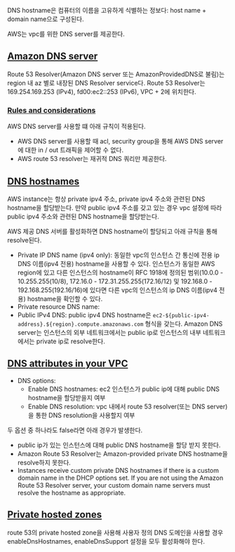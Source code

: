 DNS hostname은 컴퓨터의 이름을 고유하게 식별하는 정보다: host name + domain name으로 구성된다.

AWS는 vpc를 위한 DNS server를 제공한다.

## [Amazon DNS server](https://docs.aws.amazon.com/vpc/latest/userguide/vpc-dns.html#AmazonDNS)
Route 53 Resolver(Amazon DNS server 또는 AmazonProvidedDNS로 불림)는 region 내 az 별로 내장된 DNS Resolver service다. Route 53 Resolver는 169.254.169.253 (IPv4), fd00:ec2::253 (IPv6), VPC + 2에 위치한다.

### [Rules and considerations](https://docs.aws.amazon.com/vpc/latest/userguide/vpc-dns.html#AmazonDNS)
AWS DNS server를 사용할 떄 아래 규칙이 적용된다.

- AWS DNS server를 사용할 때 acl, security group을 통해 AWS DNS server에 대한 in / out 트래픽을 제어할 수 없다.
- AWS route 53 resolver는 재귀적 DNS 쿼리만 제공한다.

## [DNS hostnames](https://docs.aws.amazon.com/vpc/latest/userguide/vpc-dns.html#vpc-dns-hostnames)
AWS instance는 항상 private ipv4 주소, private ipv4 주소와 관련된 DNS hostname을 할당받는다. 만약 public ipv4 주소를 갖고 있는 경우 vpc 설정에 따라 public ipv4 주소와 관련된 DNS hostname을 할당받는다.

AWS 제공 DNS 서버를 활성화하면 DNS hostname이 할당되고 아래 규칙을 통해 resolve된다.

- Private IP DNS name (ipv4 only): 동일한 vpc의 인스턴스 간 통신에 전용 ip DNS 이름(ipv4 전용) hostname을 사용할 수 있다. 인스턴스가 동일한 AWS region에 있고 다른 인스턴스의 hostname이 RFC 1918에 정의된 범위(10.0.0 - 10.255.255(10/8), 172.16.0 - 172.31.255.255(172.16/12) 및 192.168.0 - 192.168.255(192.16/16)에 있다면 다른 vpc의 인스턴스의 ip DNS 이름(ipv4 전용) hostname을 확인할 수 있다.
- Private resource DNS name: 
- Public IPv4 DNS: public ipv4 DNS hostname은 `ec2-${public-ipv4-address}.${region}.compute.amazonaws.com` 형식을 갖는다. Amazon DNS server는 인스턴스의 외부 네트워크에서는 public ip로 인스턴스의 내부 네트워크에서는 private ip로 resolve한다.

## [DNS attributes in your VPC](https://docs.aws.amazon.com/vpc/latest/userguide/vpc-dns.html#vpc-dns-support)
- DNS options:
    - Enable DNS hostnames: ec2 인스턴스가 public ip에 대해 public DNS hostname을 할당받을지 여부
    - Enable DNS resolution: vpc 내에서 route 53 resolver(또는 DNS server)을 통한 DNS resolution을 사용할지 여부

두 옵션 중 하나라도 false라면 아래 경우가 발생한다.
- public ip가 있는 인스턴스에 대해 public DNS hostname을 할당 받지 못한다.
- Amazon Route 53 Resolver는 Amazon-provided private DNS hostname을 resolve하지 못한다.
- Instances receive custom private DNS hostnames if there is a custom domain name in the DHCP options set. If you are not using the Amazon Route 53 Resolver server, your custom domain name servers must resolve the hostname as appropriate.

## [Private hosted zones](https://docs.aws.amazon.com/vpc/latest/userguide/vpc-dns.html#vpc-private-hosted-zones)
route 53의 private hosted zone을 사용해 사용자 정의 DNS 도메인을 사용할 경우 enableDnsHostnames, enableDnsSupport 설정을 모두 활성화해야 한다.